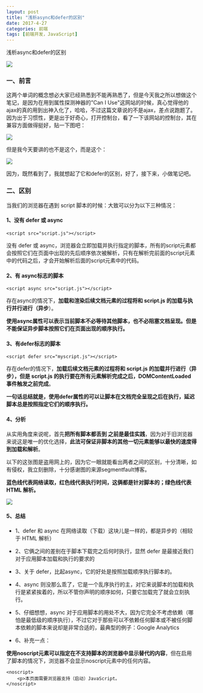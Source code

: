 ```yaml
---
layout: post
title: "浅析async和defer的区别"
date: 2017-4-27
categories: 前端
tags: [前端开发，JavaScript]
---
```


浅析async和defer的区别

![](http://oq2sjn05e.bkt.clouddn.com/2017-4-27-FEW-async%20and%20defer.jpg)

<!-- more -->

### 一、前言

这两个单词的概念想必大家已经熟悉到不能再熟悉了，但是今天我之所以想做这个笔记，是因为在用到属性探测神器的”Can I Use"这网站的时候，真心觉得他的ajax的真的用到出神入化了，哈哈，不过这篇文章说的不是ajax，差点说跑题了。因为出于习惯性，更是出于好奇心，打开控制台，看了一下该网站的控制台，其在兼容方面做得挺好，贴一下图吧：

![](http://oq2sjn05e.bkt.clouddn.com/2017-4-27-FEW-async%20and%20defer-1.png)

但是我今天要讲的也不是这个，而是这个：

![](http://oq2sjn05e.bkt.clouddn.com/2017-4-27-FEW-async%20and%20defer-2.png)

因为，既然看到了，我就想起了它和defer的区别，好了，接下来，小做笔记吧。

### 二、区别

当我们的浏览器在遇到 script 脚本的时候：大致可以分为以下三种情况：

#### 1、没有 defer 或 async

    <script src="script.js"></script>

没有 defer 或 async，浏览器会立即加载并执行指定的脚本，所有的script元素都会按照它们在页面中出现的先后顺序依次被解析，只有在解析完前面的script元素中的代码之后，才会开始解析后面的script元素中的代码。

#### 2、有 async标志的脚本

    <script async src="script.js"></script>

存在async的情况下，**加载和渲染后续文档元素的过程将和 script.js 的加载与执行并行进行（异步**）。

**使用async属性可以表示当前脚本不必等待其他脚本，也不必阻塞文档呈现。但是不能保证异步脚本按照它们在页面出现的顺序执行。**

#### 3、有defer标志的脚本

    <script defer src="myscript.js"></script>

存在defer的情况下，**加载后续文档元素的过程将和 script.js 的加载并行进行（异步），但是 script.js 的执行要在所有元素解析完成之后，DOMContentLoaded 事件触发之前完成**。

**一句话总结就是，使用defer属性的可以让脚本在文档完全呈现之后在执行，延迟脚本总是按照指定它们的顺序执行。**

#### 4、分析

从实用角度来说呢，首先**把所有脚本都丢到 </body> 之前是最佳实践**，因为对于旧浏览器来说这是唯一的优化选择，**此法可保证非脚本的其他一切元素能够以最快的速度得到加载和解析**。

以下的这张图是盗用网上的，因为它一眼就能看出两者之间的区别，十分清晰，如有侵权，我立刻删除，十分感谢图的来源segmentfault博客。

**蓝色线代表网络读取，红色线代表执行时间，这俩都是针对脚本的；绿色线代表 HTML 解析。**

![](http://oq2sjn05e.bkt.clouddn.com/2017-4-27-FEW-async%20and%20defer-3.jpg)

#### 5、总结

+ 1、defer 和 async 在网络读取（下载）这块儿是一样的，都是异步的（相较于 HTML 解析）


+ 2、它俩之间的差别在于脚本下载完之后何时执行，显然 defer 是最接近我们对于应用脚本加载和执行的要求的

+ 3、关于 defer，比起async，它的好处是按照加载顺序执行脚本的。

+ 4、async 则没那么乖了，它是一个乱序执行的主，对它来说脚本的加载和执行是紧紧挨着的，所以不管你声明的顺序如何，只要它加载完了就会立刻执行。

+ 5、仔细想想，async 对于应用脚本的用处不大，因为它完全不考虑依赖（哪怕是最低级的顺序执行），不过它对于那些可以不依赖任何脚本或不被任何脚本依赖的脚本来说却是非常合适的，最典型的例子：Google Analytics

+ 6、补充一点：

**使用noscript元素可以指定在不支持脚本的浏览器中显示替代的内容**，但在启用了脚本的情况下，浏览器不会显示noscript元素中的任何内容。

    <noscript>
		<p>本页面需要浏览器支持（启动）JavaScript。
	</noscript>



